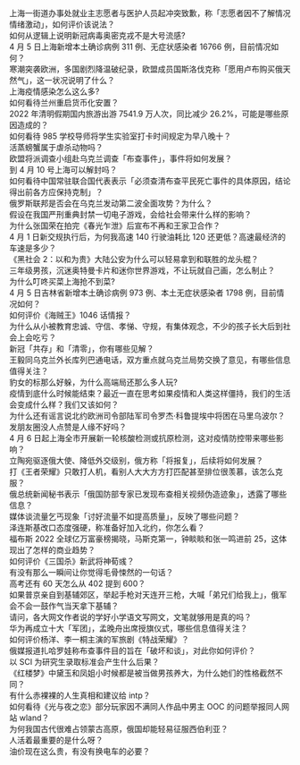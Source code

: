 上海一街道办事处就业主志愿者与医护人员起冲突致歉，称「志愿者因不了解情况情绪激动」，如何评价该说法？  
如何从逻辑上说明新冠病毒奥密克戎不是大号流感?  
4 月 5 日上海新增本土确诊病例 311 例、无症状感染者 16766 例，目前情况如何？  
寒潮突袭欧洲，多国剧烈降温破纪录，欧盟成员国斯洛伐克称「愿用卢布购买俄天然气」，这一状况说明了什么？  
上海疫情感染怎么这么多?  
如何看待兰州重启货币化安置？  
2022 年清明假期国内旅游出游 7541.9 万人次，同比减少 26.2%，可能是哪些原因造成的？  
如何看待 985 学校导师将学生实验室打卡时间规定为早八晚十？  
活蒸螃蟹属于虐杀动物吗？  
欧盟将派调查小组赴乌克兰调查「布查事件」，事件将如何发展？  
到 4 月 10 号上海可以解封吗？  
如何看待中国常驻联合国代表表示「必须查清布查平民死亡事件的具体原因，结论得出前各方应保持克制」？  
俄罗斯联邦是否会在乌克兰发动第二波全面攻势？为什么？  
假设在我国严刑重典封禁一切电子游戏，会给社会带来什么样的影响？  
为什么张国荣在拍完《春光乍泄》后宣布不再和王家卫合作？  
4 月 1 日新交规执行后，为何我高速 140 行驶油耗比 120 还更低？高速最经济的车速是多少？  
《黑社会 2：以和为贵》大陆公安为什么可以轻易拿到和联胜的龙头棍？  
三年级男孩，沉迷奥特曼卡片和迷你世界游戏，不让玩就自己画，怎么制止？  
为什么叮咚买菜上海抢不到菜?  
4 月 5 日吉林省新增本土确诊病例 973 例、本土无症状感染者 1798 例，目前情况如何？  
如何评价《海贼王》1046 话情报？  
为什么从小被教育忠诚、守信、孝悌、守规，有集体观念，不少的孩子长大后到社会上会吃亏？  
新冠「共存」和「清零」，你有哪些见解？  
王毅同乌克兰外长库列巴通电话，双方重点就乌克兰局势交换了意见，有哪些信息值得关注？  
豹女的标那么好躲，为什么高端局还那么多人玩?  
疫情到底什么时候能结束？最近一直在思考如果疫情和人类这样僵持，我们的生活会变成什么样？我们又该如何？  
为什么还有谣言说北约欧洲司令部陆军司令罗杰·科鲁提埃中将困在马里乌波尔？  
发朋友圈没人点赞是人缘不好吗？  
4 月 6 日起上海全市开展新一轮核酸检测或抗原检测，这对疫情防控带来哪些影响？  
立陶宛驱逐俄大使、降低外交级别，俄方称「将报复」，后续将如何发展？  
打《王者荣耀》只敢打人机，看别人大大方方打匹配甚至排位很羡慕，该怎么克服？  
俄总统新闻秘书表示「俄国防部专家已发现布查相关视频伪造迹象」，透露了哪些信息？  
媒体谈流量乞丐现象「讨好流量不如提高质量」，反映了哪些问题？  
泽连斯基改口态度强硬，称准备好加入北约，你怎么看？  
福布斯 2022 全球亿万富豪榜揭晓，马斯克第一，钟睒睒和张一鸣进前 25，这体现出了怎样的商业趋势？  
如何评价《三国杀》新武将神荀彧？  
有没有那么一瞬间让你觉得毛骨悚然的一句话？  
高考还有 60 天怎么从 402 提到 600？  
如果普京亲自到基辅郊区，举起手枪对天连开三枪，大喊「弟兄们给我上」，俄军会不会一鼓作气当天拿下基辅？  
请问，各大网文作者说的学好小学语文写网文，文笔就够用是真的吗？  
华为再成立十大「军团」，孟晚舟出席授旗仪式，哪些信息值得关注？  
如何评价杨洋、李一桐主演的军旅剧《特战荣耀》？  
俄媒报道扎哈罗娃称布查事件目的旨在「破坏和谈」，对此你如何评价？  
以 SCI 为研究生录取标准会产生什么后果？  
《红楼梦》中黛玉和凤姐小时候都是被当做男孩养大，为什么她们的性格截然不同？  
有什么赤裸裸的人生真相和建议给 intp？  
如何看待《光与夜之恋》部分玩家因不满同人作品中男主 OOC 的问题举报同人网站 wland？  
为何我国古代很难占领蒙古高原，俄国却能轻易征服西伯利亚？  
人活着最重要的是什么呀？  
油价现在这么贵，有没有换电车的必要？  
